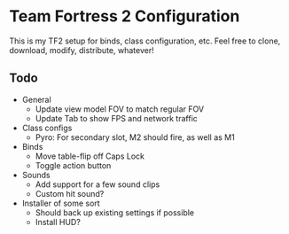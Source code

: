 # Team Fortress 2 Configuration

This is my TF2 setup for binds, class configuration, etc. Feel free to clone, download, modify, distribute, whatever!

## Todo

- General
  - Update view model FOV to match regular FOV
  - Update Tab to show FPS and network traffic
- Class configs
  - Pyro: For secondary slot, M2 should fire, as well as M1
- Binds
  - Move table-flip off Caps Lock
  - Toggle action button
- Sounds
  - Add support for a few sound clips
  - Custom hit sound?
- Installer of some sort
  - Should back up existing settings if possible
  - Install HUD?
  
